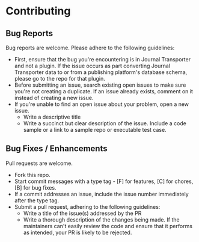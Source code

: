 # Contributing

## Bug Reports

Bug reports are welcome. Please adhere to the following guidelines:

* First, ensure that the bug you're encountering is in Journal Transporter and not a plugin. If the issue occurs as part converting Journal Transporter data to or from a publishing platform's database schema, please go to the repo for that plugin.
* Before submitting an issue, search existing open issues to make sure you're not creating a duplicate. If an issue already exists, comment on it instead of creating a new issue.
* If you're unable to find an open issue about your problem, open a new issue.
  * Write a descriptive title
  * Write a succinct but clear description of the issue. Include a code sample or a link to a sample repo or executable test case.

## Bug Fixes / Enhancements

Pull requests are welcome.

* Fork this repo.
* Start commit messages with a type tag - [F] for features, [C] for chores, [B] for bug fixes.
* If a commit addresses an issue, include the issue number immediately after the type tag.
* Submit a pull request, adhering to the following guidelines:
  * Write a title of the issue(s) addressed by the PR
  * Write a thorough description of the changes being made. If the maintainers can't easily review the code and ensure that it performs as intended, your PR is likely to be rejected.
